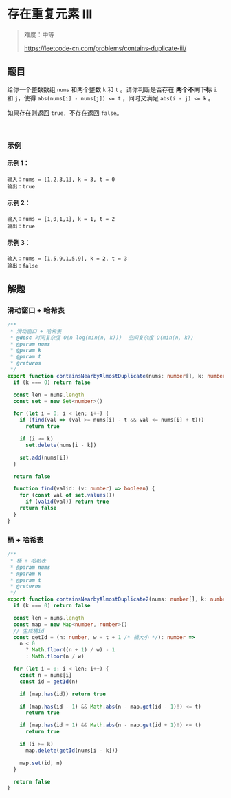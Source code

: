 # 存在重复元素 III

> 难度：中等
>
> https://leetcode-cn.com/problems/contains-duplicate-iii/

## 题目

给你一个整数数组 `nums` 和两个整数 `k` 和 `t` 。请你判断是否存在 **两个不同下标** `i` 和 `j`，使得 `abs(nums[i] - nums[j]) <= t` ，同时又满足 `abs(i - j) <= k` 。

如果存在则返回 `true`，不存在返回 `false`。

 
### 示例

#### 示例 1：

```
输入：nums = [1,2,3,1], k = 3, t = 0
输出：true
```

#### 示例 2：

```
输入：nums = [1,0,1,1], k = 1, t = 2
输出：true
```

#### 示例 3：

```
输入：nums = [1,5,9,1,5,9], k = 2, t = 3
输出：false
```

## 解题

### 滑动窗口 + 哈希表

```ts
/**
 * 滑动窗口 + 哈希表
 * @desc 时间复杂度 O(n log(min(n, k)))  空间复杂度 O(min(n, k))
 * @param nums
 * @param k
 * @param t
 * @returns
 */
export function containsNearbyAlmostDuplicate(nums: number[], k: number, t: number): boolean {
  if (k === 0) return false

  const len = nums.length
  const set = new Set<number>()

  for (let i = 0; i < len; i++) {
    if (find(val => (val >= nums[i] - t && val <= nums[i] + t)))
      return true

    if (i >= k)
      set.delete(nums[i - k])

    set.add(nums[i])
  }

  return false

  function find(valid: (v: number) => boolean) {
    for (const val of set.values())
      if (valid(val)) return true
    return false
  }
}
```

### 桶 + 哈希表

```ts
/**
 * 桶 + 哈希表
 * @param nums
 * @param k
 * @param t
 * @returns
 */
export function containsNearbyAlmostDuplicate2(nums: number[], k: number, t: number): boolean {
  if (k === 0) return false

  const len = nums.length
  const map = new Map<number, number>()
  // 生成桶id
  const getId = (n: number, w = t + 1 /* 桶大小 */): number =>
    n < 0
      ? Math.floor((n + 1) / w) - 1
      : Math.floor(n / w)

  for (let i = 0; i < len; i++) {
    const n = nums[i]
    const id = getId(n)

    if (map.has(id)) return true

    if (map.has(id - 1) && Math.abs(n - map.get(id - 1)!) <= t)
      return true

    if (map.has(id + 1) && Math.abs(n - map.get(id + 1)!) <= t)
      return true

    if (i >= k)
      map.delete(getId(nums[i - k]))

    map.set(id, n)
  }

  return false
}
```